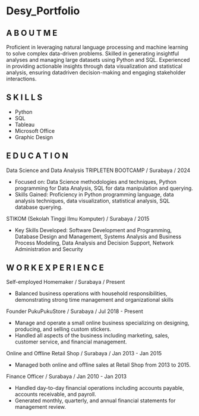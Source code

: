 # Desy_Portfolio

## A B O U T   M E
Proficient in leveraging natural language processing and machine learning to solve complex data-driven problems. Skilled in generating insightful analyses and managing large datasets using Python and SQL. Experienced in providing actionable insights through data visualization and statistical analysis, ensuring datadriven decision-making and engaging stakeholder interactions.

## S K I L L S
- Python
- SQL
- Tableau
- Microsoft Office
- Graphic Design

## E D U C A T I O N
Data Science and Data Analysis
TRIPLETEN BOOTCAMP / Surabaya / 2024
- Focused on: Data Science methodologies and techniques, Python programming for Data Analysis, SQL for data manipulation and querying.
- Skills Gained: Proficiency in Python programming language, data analysis techniques, data visualization, statistical analysis, SQL database querying.

STIKOM (Sekolah Tinggi Ilmu Komputer) / Surabaya / 2015
- Key Skills Developed: Software Development and Programming, Database Design and Management, Systems Analysis and Business Process Modeling, Data Analysis and Decision Support, Network Administration and Security

## W O R K   E X P E R I E N C E
Self-employed
Homemaker / Surabaya / Present
- Balanced business operations with household responsibilities, demonstrating strong time management and organizational skills

Founder PukuPukuStore / Surabaya / Jul 2018 - Present
- Manage and operate a small online business specializing on designing, producing, and selling custom stickers.
- Handled all aspects of the business including marketing, sales, customer service, and financial management.

Online and Offline Retail Shop / Surabaya / Jan 2013 - Jan 2015
- Managed both online and offline sales at Retail Shop from 2013 to 2015.

Finance Officer / Surabaya / Jan 2010 - Jan 2013
- Handled day-to-day financial operations including accounts payable, accounts
receivable, and payroll.
- Generated monthly, quarterly, and annual financial statements for management
review.


